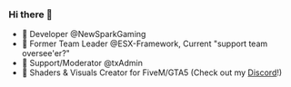 ### Hi there 👋

- 📌 Developer @NewSparkGaming
- 📌 Former Team Leader @ESX-Framework, Current "support team oversee'er?"
- 📌 Support/Moderator @txAdmin
- 👀 Shaders & Visuals Creator for FiveM/GTA5 (Check out my [Discord](https://discord.gg/W3gNdv3Gpc)!)
